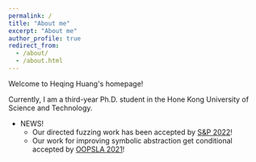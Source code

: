 ```yaml
---
permalink: /
title: "About me"
excerpt: "About me"
author_profile: true
redirect_from: 
  - /about/
  - /about.html
---
```


Welcome to Heqing Huang's homepage!

Currently, I am a third-year Ph.D. student in the Hone Kong University of Science and Technology. 


* NEWS!  
  * Our directed fuzzing work has been accepted by [S&P 2022](https://www.ieee-security.org/TC/SP2022/index.html)!
  * Our work for improving symbolic abstraction get conditional accepted by [OOPSLA 2021](https://2021.splashcon.org/track/splash-2021-oopsla)!
